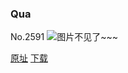 ### Qua
No.2591
![图片不见了~~~](https://imgs.xkcd.com/comics/qua.png)

[原址](https://xkcd.com//2591) [下载](https://imgs.xkcd.com/comics/qua.png)

